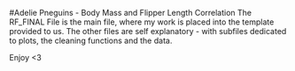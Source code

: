 #Adelie Pneguins - Body Mass and Flipper Length Correlation
The RF_FINAL File is the main file, where my work is placed into the template provided to us. The other files are self explanatory - with subfiles dedicated to plots, the cleaning functions and the data.

Enjoy <3
